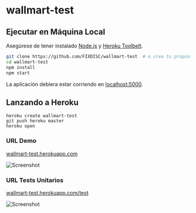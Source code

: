 # wallmart-test
## Ejecutar en Máquina Local

Asegúrese de tener instalado [Node.js](http://nodejs.org/) y [Heroku Toolbelt](https://toolbelt.heroku.com/).

```sh
git clone https://github.com/FIXDISC/wallmart-test  # o crea tu propio fork
cd wallmart-test
npm install
npm start
```

La aplicación debiera estar corriendo en [localhost:5000](http://localhost:5000/).

## Lanzando a Heroku

```
heroku create wallmart-test
git push heroku master
heroku open
```

### URL Demo
[wallmart-test.herokuapp.com](https://wallmart-test.herokuapp.com/)

![Screenshot](https://gestor-it.com/wallmart/wallmart1.jpg)


### URL Tests Unitarios
[wallmart-test.herokuapp.com/test](https://wallmart-test.herokuapp.com/test)

![Screenshot](https://gestor-it.com/wallmart/wallmart2.jpg)

